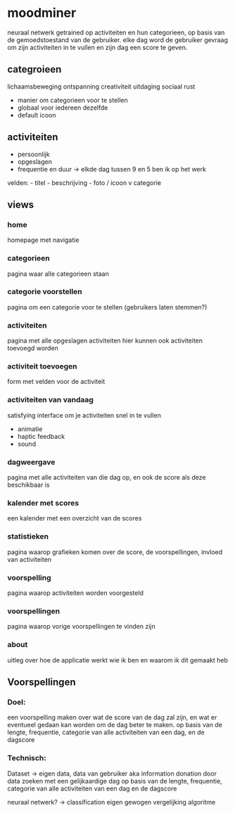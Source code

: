 # moodminer

neuraal netwerk getrained op activiteiten en hun categorieen,
op basis van de gemoedstoestand van de gebruiker.
elke dag word de gebruiker gevraag om zijn activiteiten in te vullen
en zijn dag een score te geven.

## categroieen

lichaamsbeweging
ontspanning
creativiteit
uitdaging
sociaal
rust

- manier om categorieen voor te stellen
- globaal voor iedereen dezelfde
- default icoon

## activiteiten

- persoonlijk
- opgeslagen
- frequentie en duur -> elkde dag tussen 9 en 5 ben ik op het werk

velden: 
				- titel
				- beschrijving
				- foto / icoon v categorie


## views

### home
homepage met navigatie

### categorieen
pagina waar alle categorieen staan

### categorie voorstellen
pagina om een categorie voor te stellen
(gebruikers laten stemmen?)

### activiteiten
pagina met alle opgeslagen activiteiten
hier kunnen ook activiteiten toevoegd worden

### activiteit toevoegen
form met velden voor de activiteit 

### activiteiten van vandaag
satisfying interface om je activiteiten snel in te vullen
- animatie
- haptic feedback
- sound

### dagweergave
pagina met alle activiteiten van die dag op, 
en ook de score als deze beschikbaar is

### kalender met scores
een kalender met een overzicht van de scores

### statistieken
pagina waarop grafieken komen over de score, 
de voorspellingen, invloed van activiteiten

### voorspelling
pagina waarop activiteiten worden voorgesteld

### voorspellingen
pagina waarop vorige voorspellingen te vinden zijn

### about
uitleg over hoe de applicatie werkt
wie ik ben en waarom ik dit gemaakt heb


## Voorspellingen

### Doel:

een voorspelling maken over wat de score van de dag zal zijn,
en wat er eventueel gedaan kan worden om de dag beter te maken.
op basis van de lengte, frequentie, categorie van alle activiteiten van een dag, en de dagscore

### Technisch: 

Dataset -> eigen data, data van gebruiker aka information donation
door data zoeken met een gelijkaardige dag op basis van 
de lengte, frequentie, categorie van alle activiteiten van een dag en de dagscore

neuraal netwerk? -> classification
eigen gewogen vergelijking algoritme

